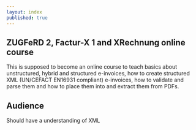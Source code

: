 ```yaml
---
layout: index
published: true
---
```


## ZUGFeRD 2, Factur-X 1 and XRechnung online course

This is supposed to become an online course to teach basics about unstructured, hybrid and structured e-invoices, how to create structured XML (UN/CEFACT EN16931 compliant) e-invoices, how to validate and parse them and how to place them into and extract them from PDFs.

## Audience

Should have a understanding of XML

